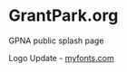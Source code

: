 # GrantPark.org

GPNA public splash page

Logo Update - [myfonts.com](https://www.myfonts.com/fonts/alit-design/rumble-brave-vintage-fonts/regular/)
